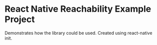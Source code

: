 # React Native Reachability Example Project

Demonstrates how the library could be used. Created using react-native init.

